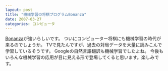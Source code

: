```yaml
---
layout: post
title: "機械学習の将棋プログラムBonanza"
date: 2007-03-27
categories: コンピュータ
---
```

[Bonanza](http://www.geocities.jp/bonanza_shogi/)が強いらしいです。
ついにコンピューター将棋にも機械学習の時代が来るのでしょうか。
TVで見たんですが、過去の対局データを大量に読みこんで学習しているそうです。
Googleの自然言語翻訳も機械学習でしたよね。
今後もいろんな機械学習の応用が目に見える形で登場してくると思います。楽しみです。
